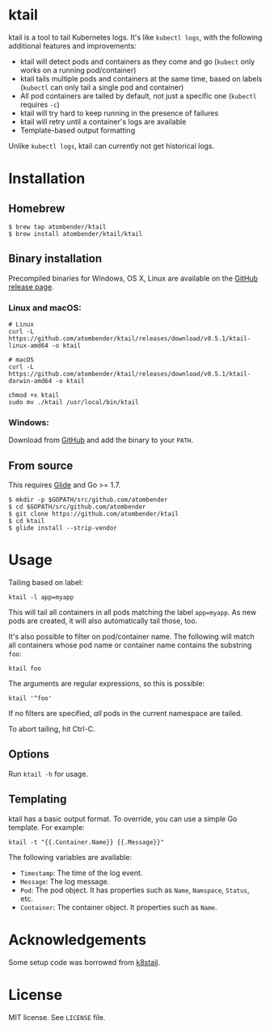 # ktail

ktail is a tool to tail Kubernetes logs. It's like `kubectl logs`, with the following additional features and improvements:

* ktail will detect pods and containers as they come and go (`kubect` only works on a running pod/container)
* ktail tails multiple pods and containers at the same time, based on labels (`kubectl` can only tail a single pod and container)
* All pod containers are tailed by default, not just a specific one (`kubectl` requires `-c`)
* ktail will try hard to keep running in the presence of failures
* ktail will retry until a container's logs are available
* Template-based output formatting

Unlike `kubectl logs`, ktail can currently not get historical logs.

# Installation

## Homebrew

```shell
$ brew tap atombender/ktail
$ brew install atombender/ktail/ktail
```

## Binary installation
Precompiled binaries for Windows, OS X, Linux are available on the [GitHub release page](https://github.com/atombender/ktail/releases).

### Linux and macOS:
```shell
# Linux
curl -L https://github.com/atombender/ktail/releases/download/v0.5.1/ktail-linux-amd64 -o ktail

# macOS
curl -L https://github.com/atombender/ktail/releases/download/v0.5.1/ktail-darwin-amd64 -o ktail

chmod +x ktail
sudo mv ./ktail /usr/local/bin/ktail
```

### Windows:
Download from [GitHub](https://github.com/atombender/ktail/releases/download/v0.5.1/ktail-windows-amd64.exe) and add the binary to your `PATH`.

## From source

This requires [Glide](https://glide.sh/) and Go >= 1.7.

```shell
$ mkdir -p $GOPATH/src/github.com/atombender
$ cd $GOPATH/src/github.com/atombender
$ git clone https://github.com/atombender/ktail
$ cd ktail
$ glide install --strip-vendor
```

# Usage

Tailing based on label:

```shell
ktail -l app=myapp
```

This will tail all containers in all pods matching the label `app=myapp`. As new pods are created, it will also automatically tail those, too.

It's also possible to filter on pod/container name. The following will match all containers whose pod name or container name contains the substring `foo`:

```shell
ktail foo
```

The arguments are regular expressions, so this is possible:

```shell
ktail '^foo'
```

If no filters are specified, _all_ pods in the current namespace are tailed.

To abort tailing, hit Ctrl-C.

## Options

Run `ktail -h` for usage.

## Templating

ktail has a basic output format. To override, you can use a simple Go template. For example:

```shell
ktail -t "{{.Container.Name}} {{.Message}}"
```

The following variables are available:

* `Timestamp`: The time of the log event.
* `Message`: The log message.
* `Pod`: The pod object. It has properties such as `Name`, `Namspace`, `Status`, etc.
* `Container`: The container object. It properties such as `Name`.

# Acknowledgements

Some setup code was borrowed from [k8stail](https://github.com/dtan4/k8stail).

# License

MIT license. See `LICENSE` file.
